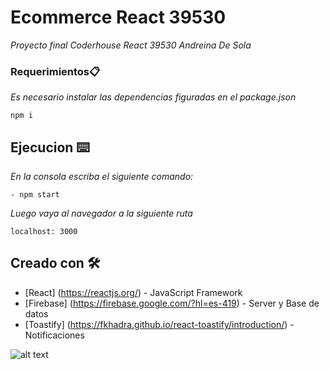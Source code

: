 # Ecommerce React 39530

_Proyecto final Coderhouse React 39530_
_Andreina De Sola_

### Requerimientos📋

_Es necesario instalar las dependencias figuradas en el package.json_

```
npm i 
```
## Ejecucion ⌨️
_En la consola escriba el siguiente comando:_
```
- npm start
```
_Luego vaya al navegador a la siguiente ruta_
```
localhost: 3000
```
## Creado con 🛠️

* [React] (https://reactjs.org/) - JavaScript Framework
* [Firebase] (https://firebase.google.com/?hl=es-419) - Server y Base de datos
* [Toastify] (https://fkhadra.github.io/react-toastify/introduction/) - Notificaciones

![alt text]()
